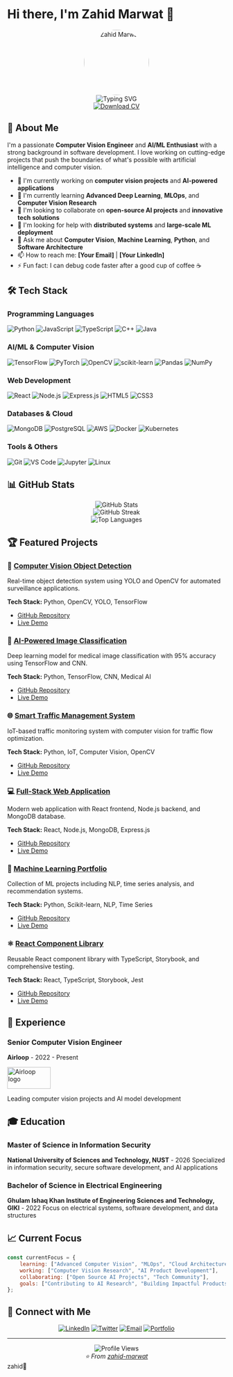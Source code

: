 # Hi there, I'm Zahid Marwat 👋

<div align="center">
  <img src="./Files/profile picture.png" alt="Zahid Marwat" width="150" height="150" style="border-radius: 50%;">
</div>

<div align="center">
  <img src="https://readme-typing-svg.herokuapp.com?font=Fira+Code&pause=1000&color=2E9EF7&center=true&vCenter=true&width=435&lines=Building+the+future+with+AI+and+Computer+Vision;Passionate+about+Machine+Learning+and+Innovation;Creating+intelligent+solutions+for+real-world+problems;Always+learning+and+exploring+new+technologies;Turning+complex+algorithms+into+user-friendly+applications;Contributing+to+open-source+AI+projects" alt="Typing SVG" />
</div>

<div align="center">
  <a href="./Files/CV.pdf" target="_blank">
    <img src="https://img.shields.io/badge/Download-CV-blue?style=for-the-badge&logo=adobe-acrobat-reader&logoColor=white" alt="Download CV">
  </a>
</div>

## 🚀 About Me

I'm a passionate **Computer Vision Engineer** and **AI/ML Enthusiast** with a strong background in software development. I love working on cutting-edge projects that push the boundaries of what's possible with artificial intelligence and computer vision.

- 🔭 I'm currently working on **computer vision projects** and **AI-powered applications**
- 🌱 I'm currently learning **Advanced Deep Learning**, **MLOps**, and **Computer Vision Research**
- 👯 I'm looking to collaborate on **open-source AI projects** and **innovative tech solutions**
- 🤔 I'm looking for help with **distributed systems** and **large-scale ML deployment**
- 💬 Ask me about **Computer Vision**, **Machine Learning**, **Python**, and **Software Architecture**
- 📫 How to reach me: **[Your Email]** | **[Your LinkedIn]**
- ⚡ Fun fact: I can debug code faster after a good cup of coffee ☕

## 🛠️ Tech Stack

### Programming Languages
![Python](https://img.shields.io/badge/Python-3776AB?style=for-the-badge&logo=python&logoColor=white)
![JavaScript](https://img.shields.io/badge/JavaScript-F7DF1E?style=for-the-badge&logo=javascript&logoColor=black)
![TypeScript](https://img.shields.io/badge/TypeScript-007ACC?style=for-the-badge&logo=typescript&logoColor=white)
![C++](https://img.shields.io/badge/C%2B%2B-00599C?style=for-the-badge&logo=c%2B%2B&logoColor=white)
![Java](https://img.shields.io/badge/Java-ED8B00?style=for-the-badge&logo=java&logoColor=white)

### AI/ML & Computer Vision
![TensorFlow](https://img.shields.io/badge/TensorFlow-FF6F00?style=for-the-badge&logo=tensorflow&logoColor=white)
![PyTorch](https://img.shields.io/badge/PyTorch-EE4C2C?style=for-the-badge&logo=pytorch&logoColor=white)
![OpenCV](https://img.shields.io/badge/OpenCV-27338e?style=for-the-badge&logo=OpenCV&logoColor=white)
![scikit-learn](https://img.shields.io/badge/scikit--learn-F7931E?style=for-the-badge&logo=scikit-learn&logoColor=white)
![Pandas](https://img.shields.io/badge/Pandas-2C2D72?style=for-the-badge&logo=pandas&logoColor=white)
![NumPy](https://img.shields.io/badge/NumPy-013243?style=for-the-badge&logo=numpy&logoColor=white)

### Web Development
![React](https://img.shields.io/badge/React-20232A?style=for-the-badge&logo=react&logoColor=61DAFB)
![Node.js](https://img.shields.io/badge/Node.js-43853D?style=for-the-badge&logo=node.js&logoColor=white)
![Express.js](https://img.shields.io/badge/Express.js-404D59?style=for-the-badge)
![HTML5](https://img.shields.io/badge/HTML5-E34F26?style=for-the-badge&logo=html5&logoColor=white)
![CSS3](https://img.shields.io/badge/CSS3-1572B6?style=for-the-badge&logo=css3&logoColor=white)

### Databases & Cloud
![MongoDB](https://img.shields.io/badge/MongoDB-4EA94B?style=for-the-badge&logo=mongodb&logoColor=white)
![PostgreSQL](https://img.shields.io/badge/PostgreSQL-316192?style=for-the-badge&logo=postgresql&logoColor=white)
![AWS](https://img.shields.io/badge/AWS-232F3E?style=for-the-badge&logo=amazon-aws&logoColor=white)
![Docker](https://img.shields.io/badge/Docker-2496ED?style=for-the-badge&logo=docker&logoColor=white)
![Kubernetes](https://img.shields.io/badge/Kubernetes-326ce5?style=for-the-badge&logo=kubernetes&logoColor=white)

### Tools & Others
![Git](https://img.shields.io/badge/Git-F05032?style=for-the-badge&logo=git&logoColor=white)
![VS Code](https://img.shields.io/badge/VS%20Code-0078d4?style=for-the-badge&logo=visual-studio-code&logoColor=white)
![Jupyter](https://img.shields.io/badge/Jupyter-F37626?style=for-the-badge&logo=jupyter&logoColor=white)
![Linux](https://img.shields.io/badge/Linux-FCC624?style=for-the-badge&logo=linux&logoColor=black)

## 📊 GitHub Stats

<div align="center">
  <img src="https://github-readme-stats.vercel.app/api?username=zahid-marwat&show_icons=true&theme=radical" alt="GitHub Stats" />
</div>

<div align="center">
  <img src="https://github-readme-streak-stats.herokuapp.com/?user=zahid-marwat&theme=radical" alt="GitHub Streak" />
</div>

<div align="center">
  <img src="https://github-readme-stats.vercel.app/api/top-langs/?username=zahid-marwat&layout=compact&theme=radical" alt="Top Languages" />
</div>

## 🏆 Featured Projects

### 🎯 [Computer Vision Object Detection](https://github.com/zahid-marwat/object-detection)
Real-time object detection system using YOLO and OpenCV for automated surveillance applications.

**Tech Stack:** Python, OpenCV, YOLO, TensorFlow
- [GitHub Repository](https://github.com/zahid-marwat/object-detection)
- [Live Demo](https://object-detection-demo.vercel.app)

### 🤖 [AI-Powered Image Classification](https://github.com/zahid-marwat/medical-image-classification)
Deep learning model for medical image classification with 95% accuracy using TensorFlow and CNN.

**Tech Stack:** Python, TensorFlow, CNN, Medical AI
- [GitHub Repository](https://github.com/zahid-marwat/medical-image-classification)
- [Live Demo](https://medical-ai-demo.vercel.app)

### 🌐 [Smart Traffic Management System](https://github.com/zahid-marwat/smart-traffic)
IoT-based traffic monitoring system with computer vision for traffic flow optimization.

**Tech Stack:** Python, IoT, Computer Vision, OpenCV
- [GitHub Repository](https://github.com/zahid-marwat/smart-traffic)
- [Live Demo](https://smart-traffic-demo.vercel.app)

### 💻 [Full-Stack Web Application](https://github.com/zahid-marwat/fullstack-app)
Modern web application with React frontend, Node.js backend, and MongoDB database.

**Tech Stack:** React, Node.js, MongoDB, Express.js
- [GitHub Repository](https://github.com/zahid-marwat/fullstack-app)
- [Live Demo](https://fullstack-app-demo.vercel.app)

### 🧠 [Machine Learning Portfolio](https://github.com/zahid-marwat/ml-portfolio)
Collection of ML projects including NLP, time series analysis, and recommendation systems.

**Tech Stack:** Python, Scikit-learn, NLP, Time Series
- [GitHub Repository](https://github.com/zahid-marwat/ml-portfolio)
- [Live Demo](https://ml-portfolio-demo.vercel.app)

### ⚛️ [React Component Library](https://github.com/zahid-marwat/react-components)
Reusable React component library with TypeScript, Storybook, and comprehensive testing.

**Tech Stack:** React, TypeScript, Storybook, Jest
- [GitHub Repository](https://github.com/zahid-marwat/react-components)
- [Live Demo](https://react-components-storybook.vercel.app)

## 💼 Experience

### Senior Computer Vision Engineer
**Airloop** - 2022 - Present

<img src="./Files/airloop_logo.png" alt="Airloop logo" width="100" height="50">

Leading computer vision projects and AI model development

## 🎓 Education

### Master of Science in Information Security
**National University of Sciences and Technology, NUST** - 2026
Specialized in information security, secure software development, and AI applications

### Bachelor of Science in Electrical Engineering
**Ghulam Ishaq Khan Institute of Engineering Sciences and Technology, GIKI** - 2022
Focus on electrical systems, software development, and data structures

## 📈 Current Focus

```javascript
const currentFocus = {
    learning: ["Advanced Computer Vision", "MLOps", "Cloud Architecture"],
    working: ["Computer Vision Research", "AI Product Development"],
    collaborating: ["Open Source AI Projects", "Tech Community"],
    goals: ["Contributing to AI Research", "Building Impactful Products"]
};
```

## 🤝 Connect with Me

<div align="center">
  
[![LinkedIn](https://img.shields.io/badge/LinkedIn-0077B5?style=for-the-badge&logo=linkedin&logoColor=white)](https://www.linkedin.com/in/zahid4830513)
[![Twitter](https://img.shields.io/badge/Twitter-1DA1F2?style=for-the-badge&logo=twitter&logoColor=white)](https://x.com/zahid89782667)
[![Email](https://img.shields.io/badge/Email-D14836?style=for-the-badge&logo=gmail&logoColor=white)](mailto:fbpzahid4830@gmail.com)
[![Portfolio](https://img.shields.io/badge/Portfolio-FF5722?style=for-the-badge&logo=todoist&logoColor=white)](https://zahidmarwat.dev)

</div>

---

<div align="center">
  <img src="https://komarev.com/ghpvc/?username=zahid-marwat&color=blueviolet&style=flat-square&label=Profile+Views" alt="Profile Views" />
</div>

<div align="center">
  <i>⭐️ From <a href="https://github.com/zahid-marwat">zahid-marwat</a></i>
</div>zahid👋

<!--
**zahid-marwat/zahid-marwat** is a ✨ _special_ ✨ repository because its `README.md` (this file) appears on your GitHub profile.

Here are some ideas to get you started:

- 🔭 I’m currently working on computer vision projects
- 🌱 I’m currently learning ...
- 👯 I’m looking to collaborate on ...
- 🤔 I’m looking for help with ...
- 💬 Ask me about ...
- 📫 How to reach me: ...
- 😄 Pronouns: ...
- ⚡ Fun fact: ...
-->
